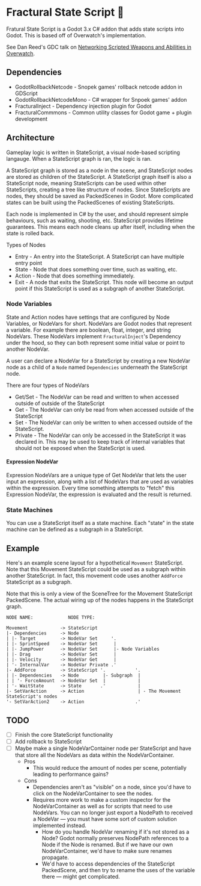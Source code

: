 # Fractural State Script 📜

Fratural State Script is a Godot 3.x C# addon that adds state scripts into Godot. This is based off of Overwatch's implementation.

See Dan Reed's GDC talk on [Networking Scripted Weapons and Abilities in Overwatch](https://www.youtube.com/watch?v=5jP0z7Atww4&t=553s).

## Dependencies
- GodotRollbackNetcode - Snopek games' rollback netcode addon in GDScript
- GodotRollbackNetcodeMono - C# wrapper for Snpoek games' addon
- FracturalInject - Dependency injection plugin for Godot
- FracturalCommmons - Common utility classes for Godot game + plugin development

## Architecture

Gameplay logic is written in StateScript, a visual node-based scripting langauge. When a StateScript graph is ran, the logic is ran. 

A StateScript graph is stored as a node in the scene, and StateScript nodes are stored as children of the StateScript. A StateScript graph itself is also a StateScript node, meaning StateScripts can be used within other StateScripts, creating a tree like structure of nodes. Since StateScripts are nodes, they should be saved as PackedScenes in Godot. More complicated states can be built using the PackedScenes of existing StateScripts.

Each node is implemented in C# by the user, and should represent simple behaviours, such as waiting, shooting, etc. StateScript provides lifetime guarantees. This means each node cleans up after itself, including when the state is rolled back.

Types of Nodes
- Entry - An entry into the StateScript. A StateScript can have multiple entry point
- State - Node that does something over time, such as waiting, etc.
- Action - Node that does something immediately.
- Exit - A node that exits the StateScript. This node will become an output point if this 
  StateScript is used as a subgraph of another StateScript.

### Node Variables

State and Action nodes have settings that are configured by Node Variables, or NodeVars for short. NodeVars are Godot nodes that represent a variable. For example there are boolean, float, integer, and string NodeVars. These NodeVars implement `FracturalInject`'s Dependency under the hood, so they can both represent some initial value or point to another NodeVar.

A user can declare a NodeVar for a StateScript by creating a new NodeVar node as a child of a `Node` named `Dependencies` underneath the StateScript node.

There are four types of NodeVars
- Get/Set - The NodeVar can be read and written to when accessed outside of outside of the StateScript
- Get - The NodeVar can only be read from when accessed outside of the StateScript 
- Set - The NodeVar can only be written to when accessed outside of the StateScript.  
- Private - The NodeVar can only be accessed in the StateScript it was declared in. This may be used to keep track of internal variables that should not be exposed when the StateScript is used.

#### Expression NodeVar

Expression NodeVars are a unique type of Get NodeVar that lets the user input an expression, along with a list of NodeVars that are used as variables within the expression. Every time something attempts to "fetch" this Expression NodeVar, the expression is evaluated and the result is returned.

### State Machines

You can use a StateScript itself as a state machine. Each "state" in the state machine can be defined as a subgraph in a StateScript.

## Example

Here's an example scene layout for a hypothetical `Movement` StateScript. Note that this Movement StateScript could be used as a subgraph within another StateScript. In fact, this movement code uses another `AddForce` StateScript as a subgraph. 

Note that this is only a view of the SceneTree for the Movement StateScript PackedScene. The actual wiring up of the nodes happens in the StateScript graph.

```
NODE NAME:             NODE TYPE:

Movement            -> StateScript
|- Dependencies     -> Node
| |- Target         -> NodeVar Set     '.
| |- SprintSpeed    -> NodeVar Set      |
| |- JumpPower      -> NodeVar Set      |- Node Variables
| |- Drag           -> NodeVar Set      |
| |- Velocity       -> NodeVar Get      |
| '- InternalVar    -> NodeVar Private .'
|- AddForce         -> StateScript '.           '.
| |- Dependencies   -> Node         |- Subgraph  |
| | '- ForceAmount  -> NodeVar Set  |            |
| '- WaitState      -> State       .'            |
|- SetVarAction     -> Action                    | - The Movement StateScript's nodes 
'- SetVarAction2    -> Action                   .'
```

## TODO

- [ ] Finish the core StateScript functionality
- [ ] Add rollback to StateScript
- [ ] Maybe make a single NodeVarContainer node per StateScript and have that store all the NodeVars as data within the NodeVarContainer. 
  - Pros
    - This would reduce the amount of nodes per scene, potentially leading to performance gains?
  - Cons
    - Dependencies aren't as "visible" on a node, since you'd have to click on the NodeVarContainer to see the nodes. 
    - Requires more work to make a custom inspector for the NodeVarContainer as well as for scripts that need to use NodeVars. You can no longer just export a NodePath to received a NodeVar — you must have some sort of custom solution implemented instead.
      - How do you handle NodeVar renaming if it's not stored as a Node? Godot normally preserves NodePath references to a Node if the Node is renamed. But if we have our own NodeVarContainer, we'd have to make sure renames propagate.
      - We'd have to access dependencies of the StateScript PackedScene, and then try to rename the uses of the variable there — might get complicated.